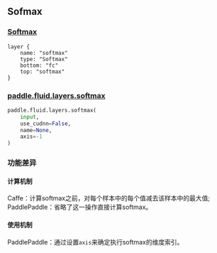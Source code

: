 ## Sofmax


### [Softmax](http://caffe.berkeleyvision.org/tutorial/layers/softmax.html)
```
layer {
    name: "softmax"
    type: "Softmax"
    bottom: "fc"
    top: "softmax"	
}
```


### [paddle.fluid.layers.softmax](http://paddlepaddle.org/documentation/docs/zh/1.4/api_cn/layers_cn.html#permalink-168-softmax)
```python
paddle.fluid.layers.softmax(
    input, 
    use_cudnn=False, 
    name=None,
    axis=-1
)
```  

### 功能差异
#### 计算机制
Caffe：计算softmax之前，对每个样本中的每个值减去该样本中的最大值;                 
PaddlePaddle：省略了这一操作直接计算softmax。
#### 使用机制
PaddlePaddle：通过设置`axis`来确定执行softmax的维度索引。
